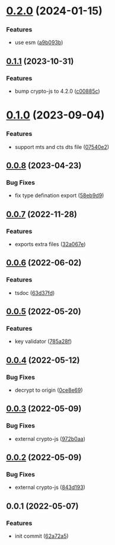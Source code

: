 # [0.2.0](https://github.com/qxy-fe/qxy-cipher/compare/v0.1.1...v0.2.0) (2024-01-15)


### Features

* use esm ([a9b093b](https://github.com/qxy-fe/qxy-cipher/commit/a9b093b883fa8ed3091c7c1586b9a04a4ec93d22))



## [0.1.1](https://github.com/qxy-fe/qxy-cipher/compare/v0.1.0...v0.1.1) (2023-10-31)


### Features

* bump crypto-js to 4.2.0 ([c00885c](https://github.com/qxy-fe/qxy-cipher/commit/c00885ca4df96e2ab505a908c402d62bc47be642))



# [0.1.0](https://github.com/qxy-fe/qxy-cipher/compare/v0.0.8...v0.1.0) (2023-09-04)


### Features

* support mts and cts dts file ([07540e2](https://github.com/qxy-fe/qxy-cipher/commit/07540e20d9efa45af159979135a0b99360e4bb41))



## [0.0.8](https://github.com/qxy-fe/qxy-cipher/compare/v0.0.7...v0.0.8) (2023-04-23)


### Bug Fixes

* fix type defination export ([58eb9d9](https://github.com/qxy-fe/qxy-cipher/commit/58eb9d950b85565a64fe1476e13455b20de405d8))



## [0.0.7](https://github.com/qxy-fe/qxy-cipher/compare/v0.0.6...v0.0.7) (2022-11-28)


### Features

* exports extra files ([32a067e](https://github.com/qxy-fe/qxy-cipher/commit/32a067e5996aa501ead4a2a3ee9924296f6da813))



## [0.0.6](https://github.com/qxy-fe/qxy-cipher/compare/v0.0.5...v0.0.6) (2022-06-02)


### Features

* tsdoc ([63d37fd](https://github.com/qxy-fe/qxy-cipher/commit/63d37fd5741caeb333b3f84ebe2603401f9a7dd9))



## [0.0.5](https://github.com/qxy-fe/qxy-cipher/compare/v0.0.4...v0.0.5) (2022-05-20)


### Features

* key validator ([785a28f](https://github.com/qxy-fe/qxy-cipher/commit/785a28fd74f9720976a304cbd1111eabb40a02b5))



## [0.0.4](https://github.com/qxy-fe/qxy-cipher/compare/v0.0.3...v0.0.4) (2022-05-12)


### Bug Fixes

* decrypt to origin ([0ce8e69](https://github.com/qxy-fe/qxy-cipher/commit/0ce8e691bb96d3886cbb8ba0687b5c9e9df5962e))



## [0.0.3](https://github.com/qxy-fe/qxy-cipher/compare/v0.0.2...v0.0.3) (2022-05-09)


### Bug Fixes

* external crypto-js ([972b0aa](https://github.com/qxy-fe/qxy-cipher/commit/972b0aac01dc1d067f7b46be03c6f616796634ab))



## [0.0.2](https://github.com/qxy-fe/qxy-cipher/compare/v0.0.1...v0.0.2) (2022-05-09)


### Bug Fixes

* external crypto-js ([843d193](https://github.com/qxy-fe/qxy-cipher/commit/843d193d6aa0a0ee9e5d54c2ca04a264bfe19586))



## 0.0.1 (2022-05-07)


### Features

* init commit ([62a72a5](https://github.com/qxy-fe/qxy-cipher/commit/62a72a5aa3a2e486093d406d0d71678a970a1825))



